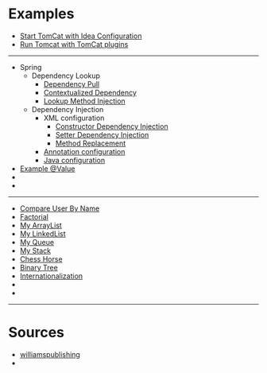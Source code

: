 # Examples

- [Start TomCat with Idea Configuration](tomcat1)
- [Run Tomcat with TomCat plugins](tomcat2)
---
- Spring
    - Dependency Lookup
        - [Dependency Pull](spring1)
        - [Contextualized Dependency](spring2)
        - [Lookup Method Injection](spring8)
    - Dependency Injection
        - XML configuration
            - [Constructor Dependency Injection](spring3)
            - [Setter Dependency Injection](spring4)
            - [Method Replacement](spring9)
        - [Annotation configuration](spring6)
        - [Java configuration](spring7)
- [Example @Value](spring5)
- []()
- []()
---
- [Compare User By Name](example1)
- [Factorial](example2)
- [My ArrayList](example3)
- [My LinkedList](example4)
- [My Queue](example5)
- [My Stack](example6)
- [Chess Horse](example7)
- [Binary Tree](example8)
- [Internationalization](internationalization)
- []()
- []()
---
# Sources

- [williamspublishing](http://archive.williamspublishing.com/cgi-bin/materials.cgi?isbn=978-5-8459-1992-2)
- [](#)
